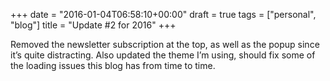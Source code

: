 +++
date = "2016-01-04T06:58:10+00:00"
draft = true
tags = ["personal", "blog"]
title = "Update #2 for 2016"
+++


Removed the newsletter subscription at the top, as well as the popup since it’s quite distracting. Also updated the theme I’m using, should fix some of the loading issues this blog has from time to time.
